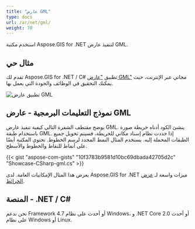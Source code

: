 ```yaml
---
title: "عارض GML"
type: docs
url: /ar/net/gml/
weight: 70
---
```


استخدم مكتبة Aspose.GIS for .NET لتنفيذ عارض GML.

## **مثال حي**

تقدم لك Aspose.GIS for .NET / C# تطبيق ["عارض GML"](https://products.aspose.app/gis/viewer/gml) مجاني عبر الإنترنت، حيث يمكنك التحقيق في الوظائف والجودة التي يعمل بها.

![تطبيق عارض GML](viewer.png)

## **نموذج التعليمات البرمجية - عارض GML**

يوضح مقتطف الشفرة التالي كيفية تنفيذ عارض GML. ينشئ الكود أدناه خريطة صورة باستخدام طبقة GML. إذا حددت نظام إسناد مكاني للخريطة، فسيتم تحويل جميع الطبقات المحملة إليه.
يستخدم المثال النمط المحدد لرسم الخطوط. تحتوي المكتبة أيضًا على أنماط للنقاط والخطوط والأسطح.

{{< gist "aspose-com-gists" "10f3783b9581d10bc69dbada42705d2c" "Showcase-CSharp-gml.cs" >}}

يعرض هذا المثال الإمكانيات العامة. لدى Aspose.GIS for .NET ميزات واسعة لـ [عرض الخرائط](https://docs.aspose.com/gis/net/map-rendering/).

## **المنصة - ‎‎.NET / C#**

نحن ندعم Framework 4.7 أو أحدث على نظام Windows، و .NET Core 2.0 أو أحدث على نظام Windows أو Linux.
